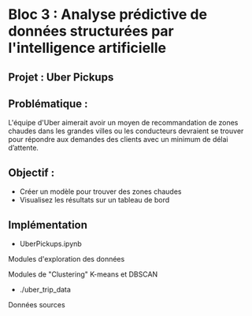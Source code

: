 # Bloc 3 : Analyse prédictive de données structurées par l'intelligence artificielle

## Projet : Uber Pickups

## Problématique :
L'équipe d'Uber aimerait avoir un moyen de recommandation de zones chaudes dans les grandes villes ou les conducteurs devraient se trouver pour répondre aux demandes des clients avec un minimum de délai d’attente.

## Objectif :
* Créer un modèle pour trouver des zones chaudes
* Visualisez les résultats sur un tableau de bord

## Implémentation
* UberPickups.ipynb

Modules d'exploration des données

Modules de "Clustering" K-means et DBSCAN

* ./uber_trip_data

Données sources
